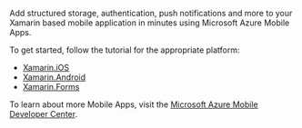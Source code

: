Add structured storage, authentication, push notifications and more to your Xamarin based mobile application in minutes using Microsoft Azure Mobile Apps.

To get started, follow the tutorial for the appropriate platform:

- [Xamarin.iOS](https://azure.microsoft.com/en-us/documentation/articles/app-service-mobile-xamarin-ios-get-started/)
- [Xamarin.Android](https://azure.microsoft.com/en-us/documentation/articles/app-service-mobile-xamarin-android-get-started/)
- [Xamarin.Forms](https://azure.microsoft.com/en-us/documentation/articles/app-service-mobile-xamarin-forms-get-started/)

To learn about more Mobile Apps, visit the [Microsoft Azure Mobile Developer Center](https://azure.microsoft.com/en-us/documentation/services/app-service/mobile/).

